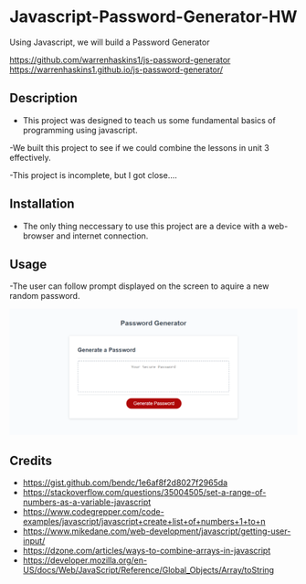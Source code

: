 # Javascript-Password-Generator-HW
Using Javascript, we will build a Password Generator

https://github.com/warrenhaskins1/js-password-generator
https://warrenhaskins1.github.io/js-password-generator/

## Description
- This project was designed to teach us some fundamental basics of programming using
javascript.

-We built this project to see if we could combine the lessons in unit 3 effectively.

-This project is incomplete, but I got close....


## Installation 

- The only thing neccessary to use this project are a device with a web-browser and internet connection.

## Usage

-The user can follow prompt displayed on the screen to aquire a new random password.

![image](assets/images/screenshot.png)

## Credits
- https://gist.github.com/bendc/1e6af8f2d8027f2965da
- https://stackoverflow.com/questions/35004505/set-a-range-of-numbers-as-a-variable-javascript
- https://www.codegrepper.com/code-examples/javascript/javascript+create+list+of+numbers+1+to+n
- https://www.mikedane.com/web-development/javascript/getting-user-input/
- https://dzone.com/articles/ways-to-combine-arrays-in-javascript
- https://developer.mozilla.org/en-US/docs/Web/JavaScript/Reference/Global_Objects/Array/toString
